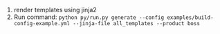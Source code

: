 1. render templates using jinja2
2. Run command: `python py/run.py generate --config examples/build-config-example.yml --jinja-file all_templates --product boss`
